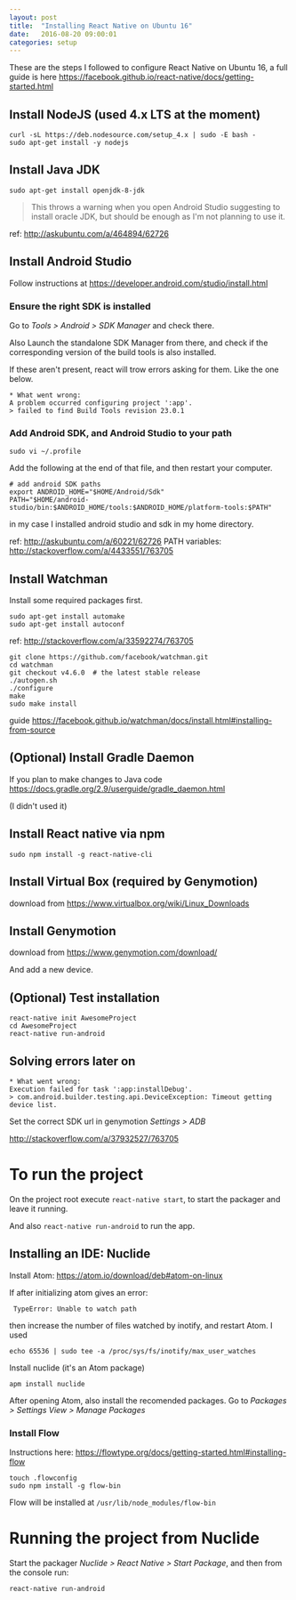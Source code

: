 ```yaml
---
layout: post
title:  "Installing React Native on Ubuntu 16"
date:   2016-08-20 09:00:01
categories: setup
---
```


These are the steps I followed to configure React Native on Ubuntu 16, a full guide is here https://facebook.github.io/react-native/docs/getting-started.html

## Install NodeJS (used 4.x LTS at the moment)

```console
curl -sL https://deb.nodesource.com/setup_4.x | sudo -E bash -
sudo apt-get install -y nodejs
```

## Install Java JDK 

```console
sudo apt-get install openjdk-8-jdk
```

> This throws a warning when you open Android Studio suggesting to install oracle JDK, but should be enough as I'm not planning to use it.

ref: http://askubuntu.com/a/464894/62726


## Install Android Studio

Follow instructions at https://developer.android.com/studio/install.html

### Ensure the right SDK is installed

Go to *Tools > Android > SDK Manager* and check there.

Also Launch the standalone SDK Manager from there, and check if the corresponding version of the build tools is also installed.

If these aren't present, react will trow errors asking for them. Like the one below.


```console
* What went wrong:
A problem occurred configuring project ':app'.
> failed to find Build Tools revision 23.0.1
```


### Add Android SDK, and Android Studio to your path

```console
sudo vi ~/.profile
```

Add the following at the end of that file, and then restart your computer.

```console
# add android SDK paths
export ANDROID_HOME="$HOME/Android/Sdk"
PATH="$HOME/android-studio/bin:$ANDROID_HOME/tools:$ANDROID_HOME/platform-tools:$PATH"
```

in my case I installed android studio and sdk in my home directory.

ref: http://askubuntu.com/a/60221/62726
PATH variables: http://stackoverflow.com/a/4433551/763705



## Install Watchman

Install some required packages first.

```console
sudo apt-get install automake
sudo apt-get install autoconf
```

ref: http://stackoverflow.com/a/33592274/763705


```console
git clone https://github.com/facebook/watchman.git
cd watchman
git checkout v4.6.0  # the latest stable release
./autogen.sh
./configure
make
sudo make install
```

guide https://facebook.github.io/watchman/docs/install.html#installing-from-source



## (Optional) Install Gradle Daemon

If you plan to make changes to Java code https://docs.gradle.org/2.9/userguide/gradle_daemon.html

(I didn't used it)


## Install React native via npm

```console
sudo npm install -g react-native-cli
```


## Install Virtual Box (required by Genymotion)

download from https://www.virtualbox.org/wiki/Linux_Downloads


## Install Genymotion

download from https://www.genymotion.com/download/

And add a new device.




## (Optional) Test installation

```console
react-native init AwesomeProject
cd AwesomeProject
react-native run-android
```





## Solving errors later on

```console
* What went wrong:
Execution failed for task ':app:installDebug'.
> com.android.builder.testing.api.DeviceException: Timeout getting device list.
```

Set the correct SDK url in genymotion *Settings > ADB*

http://stackoverflow.com/a/37932527/763705






# To run the project

On the project root execute `react-native start`, to start the packager and leave it running.

And also `react-native run-android` to run the app.




## Installing an IDE: Nuclide

Install Atom: https://atom.io/download/deb#atom-on-linux

If after initializing atom gives an error:

```
 TypeError: Unable to watch path
```

then increase the number of files watched by inotify, and restart Atom. I used

```
echo 65536 | sudo tee -a /proc/sys/fs/inotify/max_user_watches
```

Install nuclide (it's an Atom package)

```
apm install nuclide
```

After opening Atom, also install the recomended packages. Go to *Packages > Settings View > Manage Packages*


### Install Flow

Instructions here: https://flowtype.org/docs/getting-started.html#installing-flow

```
touch .flowconfig
sudo npm install -g flow-bin
```

Flow will be installed at `/usr/lib/node_modules/flow-bin`



# Running the project from Nuclide

Start the packager *Nuclide > React Native > Start Package*, and then from the console run:

```
react-native run-android
```

